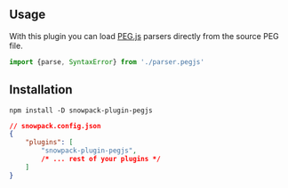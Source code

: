 ## Usage

With this plugin you can load [PEG.js](https://pegjs.org/) parsers directly from the source PEG file.

```js
import {parse, SyntaxError} from './parser.pegjs'
```

## Installation

```
npm install -D snowpack-plugin-pegjs
```

```json
// snowpack.config.json
{
    "plugins": [
        "snowpack-plugin-pegjs",
        /* ... rest of your plugins */
    ]
}
```